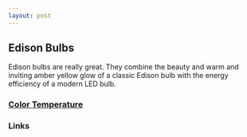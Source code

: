 ```yaml
---
layout: post
---
```


## Edison Bulbs

Edison bulbs are really great. They combine the beauty and warm and inviting amber yellow glow of a classic Edison bulb with the energy efficiency of a modern LED bulb. 

### [Color Temperature](/led/2017/02/22/color-temperature)

### Links 

